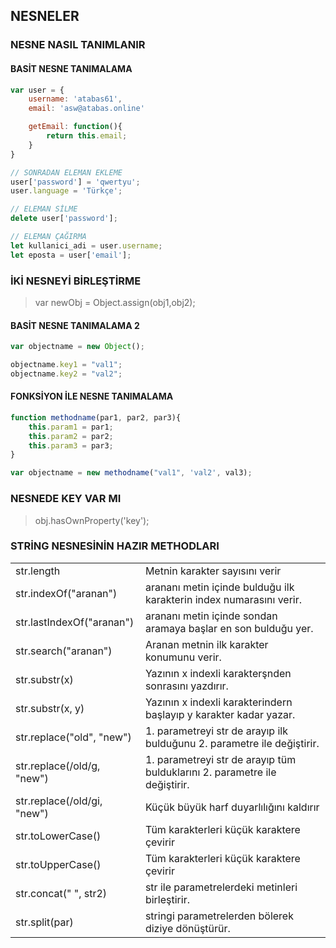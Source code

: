 

## NESNELER
### NESNE NASIL TANIMLANIR
#### BASİT NESNE TANIMALAMA
```javascript
var user = {
    username: 'atabas61',
    email: 'asw@atabas.online'

    getEmail: function(){
        return this.email;
    }
}

// SONRADAN ELEMAN EKLEME
user['password'] = 'qwertyu';
user.language = 'Türkçe';

// ELEMAN SİLME
delete user['password'];

// ELEMAN ÇAĞIRMA
let kullanici_adi = user.username;
let eposta = user['email'];
```

### İKİ NESNEYİ BİRLEŞTİRME
> var newObj = Object.assign(obj1,obj2);


#### BASİT NESNE TANIMALAMA 2
```javascript
var objectname = new Object();

objectname.key1 = "val1";
objectname.key2 = "val2";
```

#### FONKSİYON İLE NESNE TANIMALAMA
```javascript
function methodname(par1, par2, par3){
    this.param1 = par1;
    this.param2 = par2;
    this.param3 = par3;
}

var objectname = new methodname("val1", 'val2', val3);
```

### NESNEDE KEY VAR MI
> obj.hasOwnProperty('key');


### STRİNG NESNESİNİN HAZIR METHODLARI
|  |  |
| --- | --- |
| str.length | Metnin karakter sayısını verir |
| str.indexOf("aranan") | arananı metin içinde bulduğu ilk karakterin index numarasını verir. |
| str.lastIndexOf("aranan") | arananı metin içinde sondan aramaya başlar en son bulduğu yer. |
| str.search("aranan") | Aranan metnin ilk karakter konumunu verir. |
| str.substr(x) | Yazının x indexli karakterşnden sonrasını yazdırır. |
| str.substr(x, y) | Yazının x indexli karakterindern başlayıp y karakter kadar yazar. |
| str.replace("old", "new") | 1. parametreyi str de arayıp ilk bulduğunu 2. parametre ile değiştirir. |
| str.replace(/old/g, "new") | 1. parametreyi str de arayıp tüm bulduklarını 2. parametre ile değiştirir. |
| str.replace(/old/gi, "new") | Küçük büyük harf duyarlılığını kaldırır |
| str.toLowerCase() | Tüm karakterleri küçük karaktere çevirir |
| str.toUpperCase() | Tüm karakterleri küçük karaktere çevirir |
| str.concat(" ", str2) | str ile parametrelerdeki metinleri birleştirir. |
| str.split(par) | stringi parametrelerden bölerek diziye dönüştürür. |
